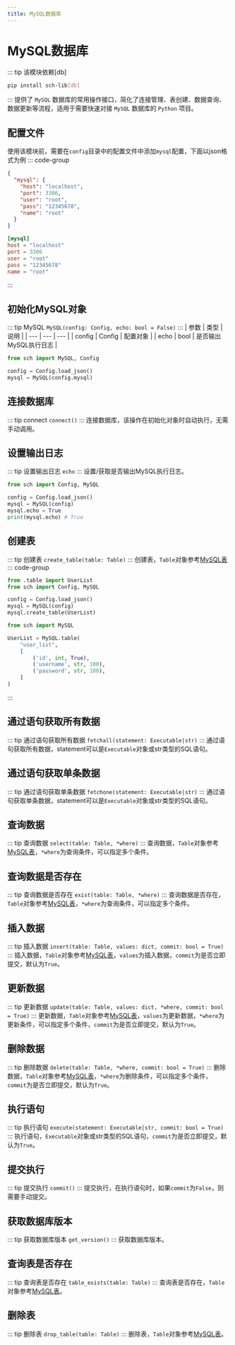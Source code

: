 ```yaml
---
title: MySQL数据库
---
```

# MySQL数据库
::: tip 该模块依赖[db]
```bash
pip install sch-lib[db]
```
:::
提供了 `MySQL` 数据库的常用操作接口，简化了连接管理、表创建、数据查询、数据更新等流程，适用于需要快速对接 `MySQL` 数据库的 `Python` 项目。
## 配置文件
使用该模块前，需要在`config`目录中的配置文件中添加`mysql`配置，下面以json格式为例
::: code-group
```json [config/config.json]
{
  "mysql": {
    "host": "localhost",
    "port": 3306,
    "user": "root",
    "pass": "12345678",
    "name": "root"
  }
}
```
```toml [config/config.toml]
[mysql]
host = "localhost"
port = 3306
user = "root"
pass = "12345678"
name = "root"
```
:::
## 初始化MySQL对象
::: tip MySQL
`MySQL(config: Config, echo: bool = False)`
:::
| 参数 | 类型 | 说明 |
| --- | --- | --- |
| config | Config | 配置对象 |
| echo | bool | 是否输出MySQL执行日志 |

```python
from sch import MySQL, Config

config = Config.load_json()
mysql = MySQL(config.mysql)
```
## 连接数据库
::: tip connect
`connect()`
:::
连接数据库，该操作在初始化对象时自动执行，无需手动调用。
## 设置输出日志
::: tip 设置输出日志
`echo`
:::
设置/获取是否输出MySQL执行日志。
```python
from sch import Config, MySQL

config = Config.load_json()
mysql = MySQL(config)
mysql.echo = True
print(mysql.echo) # True
```
## 创建表
::: tip 创建表
`create_table(table: Table)`
:::
创建表，`Table`对象参考[MySQL表](table)
::: code-group
```python [main.py]
from .table import UserList
from sch import Config, MySQL

config = Config.load_json()
mysql = MySQL(config)
mysql.create_table(UserList)
```
```python [table.py]
from sch import MySQL

UserList = MySQL.table(
    "user_list",
    [
        ('id', int, True),
        ('username', str, 100),
        ('password', str, 100),
    ]
)
```
:::
## 通过语句获取所有数据
::: tip 通过语句获取所有数据
`fetchall(statement: Executable|str)`
:::
通过语句获取所有数据，statement可以是`Executable`对象或str类型的SQL语句。
## 通过语句获取单条数据
::: tip 通过语句获取单条数据
`fetchone(statement: Executable|str)`
:::
通过语句获取单条数据，statement可以是`Executable`对象或str类型的SQL语句。
## 查询数据
::: tip 查询数据
`select(table: Table, *where)`
:::
查询数据，`Table`对象参考[MySQL表](table)，`*where`为查询条件，可以指定多个条件。
## 查询数据是否存在
::: tip 查询数据是否存在
`exist(table: Table, *where)`
:::
查询数据是否存在，`Table`对象参考[MySQL表](table)，`*where`为查询条件，可以指定多个条件。
## 插入数据
::: tip 插入数据
`insert(table: Table, values: dict, commit: bool = True)`
:::
插入数据，`Table`对象参考[MySQL表](table)，`values`为插入数据，`commit`为是否立即提交，默认为`True`。
## 更新数据
::: tip 更新数据
`update(table: Table, values: dict, *where, commit: bool = True)`
:::
更新数据，`Table`对象参考[MySQL表](table)，`values`为更新数据，`*where`为更新条件，可以指定多个条件，`commit`为是否立即提交，默认为`True`。
## 删除数据
::: tip 删除数据
`delete(table: Table, *where, commit: bool = True)`
:::
删除数据，`Table`对象参考[MySQL表](table)，`*where`为删除条件，可以指定多个条件，`commit`为是否立即提交，默认为`True`。
## 执行语句
::: tip 执行语句
`execute(statement: Executable|str, commit: bool = True)`
:::
执行语句，`Executable`对象或str类型的SQL语句，`commit`为是否立即提交，默认为`True`。
## 提交执行
::: tip 提交执行
`commit()`
:::
提交执行，在执行语句时，如果`commit`为`False`，则需要手动提交。
## 获取数据库版本
::: tip 获取数据库版本
`get_version()`
:::
获取数据库版本。
## 查询表是否存在
::: tip 查询表是否存在
`table_exists(table: Table)`
:::
查询表是否存在，`Table`对象参考[MySQL表](table)。
## 删除表
::: tip 删除表
`drop_table(table: Table)`
:::
删除表，`Table`对象参考[MySQL表](table)。
